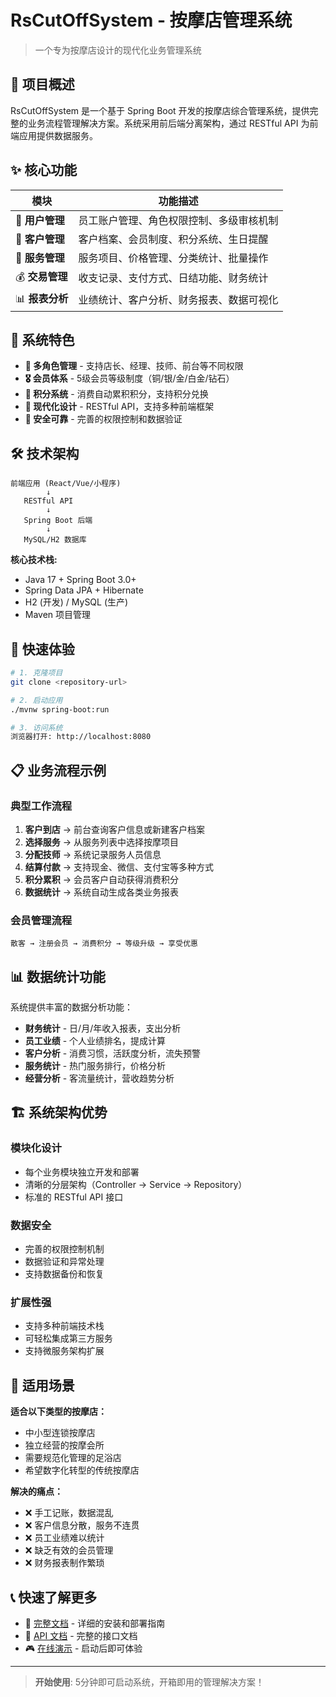 # RsCutOffSystem - 按摩店管理系统

> 一个专为按摩店设计的现代化业务管理系统

## 🎯 项目概述

RsCutOffSystem 是一个基于 Spring Boot 开发的按摩店综合管理系统，提供完整的业务流程管理解决方案。系统采用前后端分离架构，通过 RESTful API 为前端应用提供数据服务。

## ✨ 核心功能

| 模块 | 功能描述 |
|------|----------|
| 👥 **用户管理** | 员工账户管理、角色权限控制、多级审核机制 |
| 🏪 **客户管理** | 客户档案、会员制度、积分系统、生日提醒 |
| 💼 **服务管理** | 服务项目、价格管理、分类统计、批量操作 |
| 💰 **交易管理** | 收支记录、支付方式、日结功能、财务统计 |
| 📊 **报表分析** | 业绩统计、客户分析、财务报表、数据可视化 |

## 🎨 系统特色

- **🏢 多角色管理** - 支持店长、经理、技师、前台等不同权限
- **🎖️ 会员体系** - 5级会员等级制度（铜/银/金/白金/钻石）
- **🎁 积分系统** - 消费自动累积积分，支持积分兑换
- **📱 现代化设计** - RESTful API，支持多种前端框架
- **🔐 安全可靠** - 完善的权限控制和数据验证

## 🛠️ 技术架构

```
前端应用 (React/Vue/小程序)
        ↓
   RESTful API
        ↓
   Spring Boot 后端
        ↓
   MySQL/H2 数据库
```

**核心技术栈:**
- Java 17 + Spring Boot 3.0+
- Spring Data JPA + Hibernate
- H2 (开发) / MySQL (生产)
- Maven 项目管理

## 🚀 快速体验

```bash
# 1. 克隆项目
git clone <repository-url>

# 2. 启动应用
./mvnw spring-boot:run

# 3. 访问系统
浏览器打开: http://localhost:8080
```

## 📋 业务流程示例

### 典型工作流程
1. **客户到店** → 前台查询客户信息或新建客户档案
2. **选择服务** → 从服务列表中选择按摩项目
3. **分配技师** → 系统记录服务人员信息
4. **结算付款** → 支持现金、微信、支付宝等多种方式
5. **积分累积** → 会员客户自动获得消费积分
6. **数据统计** → 系统自动生成各类业务报表

### 会员管理流程
```
散客 → 注册会员 → 消费积分 → 等级升级 → 享受优惠
```

## 📊 数据统计功能

系统提供丰富的数据分析功能：

- **财务统计** - 日/月/年收入报表，支出分析
- **员工业绩** - 个人业绩排名，提成计算
- **客户分析** - 消费习惯，活跃度分析，流失预警
- **服务统计** - 热门服务排行，价格分析
- **经营分析** - 客流量统计，营收趋势分析

## 🏗️ 系统架构优势

### 模块化设计
- 每个业务模块独立开发和部署
- 清晰的分层架构（Controller → Service → Repository）
- 标准的 RESTful API 接口

### 数据安全
- 完善的权限控制机制
- 数据验证和异常处理
- 支持数据备份和恢复

### 扩展性强
- 支持多种前端技术栈
- 可轻松集成第三方服务
- 支持微服务架构扩展

## 🎯 适用场景

**适合以下类型的按摩店：**
- 中小型连锁按摩店
- 独立经营的按摩会所
- 需要规范化管理的足浴店
- 希望数字化转型的传统按摩店

**解决的痛点：**
- ❌ 手工记账，数据混乱
- ❌ 客户信息分散，服务不连贯
- ❌ 员工业绩难以统计
- ❌ 缺乏有效的会员管理
- ❌ 财务报表制作繁琐

## 📞 快速了解更多

- 📖 [完整文档](./README.md) - 详细的安装和部署指南
- 🔗 [API 文档](./API文档/) - 完整的接口文档
- 🎮 [在线演示](http://localhost:8080) - 启动后即可体验

---

> **开始使用**: 5分钟即可启动系统，开箱即用的管理解决方案！